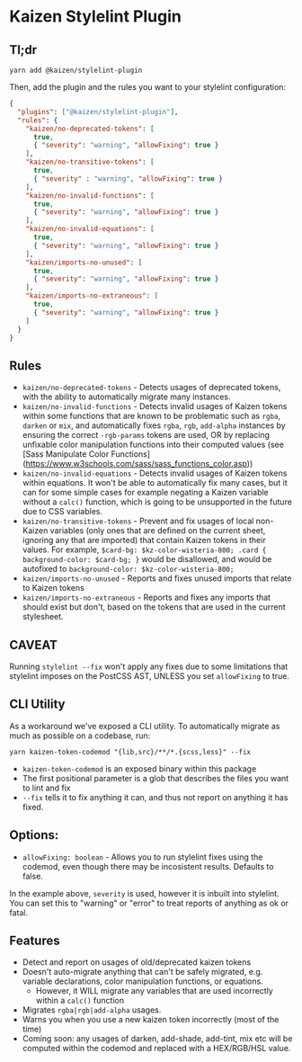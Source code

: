 # Kaizen Stylelint Plugin

## Tl;dr

`yarn add @kaizen/stylelint-plugin`

Then, add the plugin and the rules you want to your stylelint configuration:

```json
{
  "plugins": ["@kaizen/stylelint-plugin"],
  "rules": {
    "kaizen/no-deprecated-tokens": [
      true,
      { "severity": "warning", "allowFixing": true }
    ],
    "kaizen/no-transitive-tokens": [
      true,
      { "severity" : "warning", "allowFixing": true }
    ],
    "kaizen/no-invalid-functions": [
      true,
      { "severity": "warning", "allowFixing": true }
    ],
    "kaizen/no-invalid-equations": [
      true,
      { "severity": "warning", "allowFixing": true }
    ],
    "kaizen/imports-no-unused": [
      true,
      { "severity": "warning", "allowFixing": true }
    ],
    "kaizen/imports-no-extraneous": [
      true,
      { "severity": "warning", "allowFixing": true }
    ]
  }
}

```

## Rules
- `kaizen/no-deprecated-tokens` - Detects usages of deprecated tokens, with the ability to automatically migrate many instances.
- `kaizen/no-invalid-functions` - Detects invalid usages of Kaizen tokens within some functions that are known to be problematic such as `rgba`, `darken` or `mix`, and automatically fixes `rgba`, `rgb`, `add-alpha` instances by ensuring the correct `-rgb-params` tokens are used, OR by replacing unfixable color manipulation functions into their computed values (see [Sass Manipulate Color Functions] (https://www.w3schools.com/sass/sass_functions_color.asp))
- `kaizen/no-invalid-equations` - Detects invalid usages of Kaizen tokens within equations. It won't be able to automatically fix many cases, but it can for some simple cases for example negating a Kaizen variable without a `calc()` function, which is going to be unsupported in the future due to CSS variables.
- `kaizen/no-transitive-tokens` - Prevent and fix usages of local non-Kaizen variables (only ones that are defined on the current sheet, ignoring any that are imported) that contain Kaizen tokens in their values. For example, `$card-bg: $kz-color-wisteria-800; .card { background-color: $card-bg; }` would be disallowed, and would be autofixed to `background-color: $kz-color-wisteria-800;`
- `kaizen/imports-no-unused` - Reports and fixes unused imports that relate to Kaizen tokens
- `kaizen/imports-no-extraneous` - Reports and fixes any imports that should exist but don't, based on the tokens that are used in the current stylesheet.

## CAVEAT
Running `stylelint --fix` won't apply any fixes due to some limitations that stylelint imposes on the PostCSS AST, UNLESS you set `allowFixing` to true.

## CLI Utility
As a workaround we've exposed a CLI utility.
To automatically migrate as much as possible on a codebase, run:

`yarn kaizen-token-codemod "{lib,src}/**/*.{scss,less}" --fix`


- `kaizen-token-codemod` is an exposed binary within this package
- The first positional parameter is a glob that describes the files you want to lint and fix
- `--fix` tells it to fix anything it can, and thus not report on anything it has fixed.



## Options:
- `allowFixing: boolean` - Allows you to run stylelint fixes using the codemod, even though there may be incosistent results. Defaults to false.

In the example above, `severity` is used, however it is inbuilt into stylelint. You can set this to "warning" or "error" to treat reports of anything as ok or fatal.

## Features
- Detect and report on usages of old/deprecated kaizen tokens
- Doesn't auto-migrate anything that can't be safely migrated, e.g. variable declarations, color manipulation functions, or equations.
  - However, it WILL migrate any variables that are used incorrectly within a `calc()` function
- Migrates `rgba|rgb|add-alpha` usages.
- Warns you when you use a new kaizen token incorrectly (most of the time)
- Coming soon: any usages of darken, add-shade, add-tint, mix etc will be computed within the codemod and replaced with a HEX/RGB/HSL value.